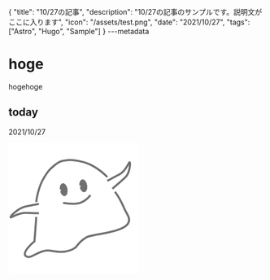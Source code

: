 {
  "title": "10/27の記事",
  "description": "10/27の記事のサンプルです。説明文がここに入ります",
  "icon": "/assets/test.png",
  "date": "2021/10/27",
  "tags": ["Astro", "Hugo", "Sample"]
}
---metadata

# hoge
hogehoge

## today
2021/10/27

![img](/assets/test.png)